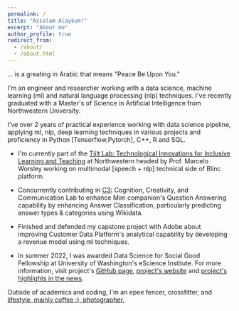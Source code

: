 ```yaml
---
permalink: /
title: "Assalam Alaykum!"
excerpt: "About me"
author_profile: true
redirect_from: 
  - /about/
  - /about.html
---
```



... is a greating in Arabic that means "Peace Be Upon You." 

I'm an engineer and researcher working with a data science, machine learning (ml) and natural language processing (nlp) techniques. I've recently graduated with a Master's of Science in Artificial Intelligence from Northwestern University. 

I've over 2 years of practical experience working with data science pipeline, applying ml, nlp, deep learning techniques in various projects and proficiency in Python [Tensorflow,Pytorch], C++, R and SQL. 

* I'm currently part of the [Tiilt Lab: Technological Innovations for Inclusive Learning and Teaching](https://tiilt.northwestern.edu) at Northwestern headed by Prof. Marcelo Worsley working on multimodal [speech + nlp] technical side of Blinc platform.  

* Concurrently contributing in [C3:](https://c3lab.northwestern.edu) Cognition, Creativity, and Communication Lab to enhance Mim companion's Question Answering capability by enhancing Answer Classification, particularly predicting answer types & categories using Wikidata.

* Finished and defended my capstone project with Adobe about improving Customer Data Platform's analytical capability by developing a revenue model using ml techniques.

* In summer 2022, I was awarded Data Science for Social Good Fellowship at University of Washington's eScience Institute. For more information, visit project's [GitHub page](https://lnkd.in/gGPDA6sa), [project's website](https://lnkd.in/g5wNRmRY) and [project's highlights in the news](https://lnkd.in/gKunGhyS).

Outside of academics and coding, I'm an epee fencer, crossfitter, and [lifestyle, mainly coffee :), photographer.](https://vsco.co/azizakhonn/gallery)



